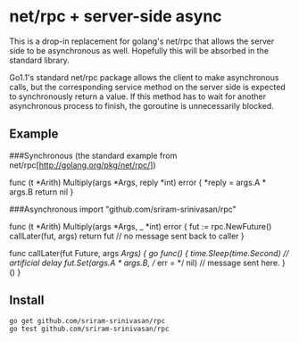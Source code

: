 # net/rpc + server-side async

This is a drop-in replacement for golang's net/rpc that allows the server side to be asynchronous as well. Hopefully this will be absorbed in the standard library.

Go1.1's standard net/rpc package allows the client to make asynchronous calls, but the corresponding service method on the server side is expected to synchronously return a value. If this method has to wait for another asynchronous process to finish, the goroutine is unnecessarily blocked. 

## Example

###Synchronous (the standard example from net/rpc[http://golang.org/pkg/net/rpc/])

func (t *Arith) Multiply(args *Args, reply *int) error {
	*reply = args.A * args.B
	return nil
}

###Asynchronous
import "github.com/sriram-srinivasan/rpc"

func (t *Arith) Multiply(args *Args, _ *int) error {
        fut := rpc.NewFuture()
        callLater(fut, args)
        return fut // no message sent back to caller
}

func callLater(fut Future, args *Args) {
      go func() {
          time.Sleep(time.Second) // artificial delay
          fut.Set(args.A * args.B, /* err = */ nil) // message sent here.
      }()
}


## Install

```
go get github.com/sriram-srinivasan/rpc
go test github.com/sriram-srinivasan/rpc
```
